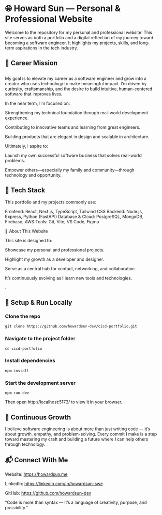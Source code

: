 # 🌐 Howard Sun — Personal & Professional Website

Welcome to the repository for my personal and professional website!
This site serves as both a portfolio and a digital reflection of my journey toward becoming a software engineer. It highlights my projects, skills, and long-term aspirations in the tech industry.

## 🎯 Career Mission
## 
My goal is to elevate my career as a software engineer and grow into a creator who uses technology to make meaningful impact.
I’m driven by curiosity, craftsmanship, and the desire to build intuitive, human-centered software that improves lives.

In the near term, I’m focused on:

Strengthening my technical foundation through real-world development experience.

Contributing to innovative teams and learning from great engineers.

Building products that are elegant in design and scalable in architecture.

Ultimately, I aspire to:

Launch my own successful software business that solves real-world problems.

Empower others—especially my family and community—through technology and opportunity.

## 🧠 Tech Stack

This portfolio and my projects commonly use:

Frontend: React, Next.js, TypeScript, Tailwind CSS
Backend: Node.js, Express, Python (FastAPI)
Database & Cloud: PostgreSQL, MongoDB, Firebase, AWS
Tools: Git, Vite, VS Code, Figma

💼 About This Website

This site is designed to:

Showcase my personal and professional projects.

Highlight my growth as a developer and designer.

Serve as a central hub for contact, networking, and collaboration.

It’s continuously evolving as I learn new tools and technologies.

.

## 🚀 Setup & Run Locally

### Clone the repo
```git clone https://github.com/howardsun-dev/cicd-portfolio.git```

### Navigate to the project folder
```cd cicd-portfolio```

### Install dependencies
```npm install```

### Start the development server
```npm run dev```


Then open http://localhost:5173/
 to view it in your browser.

## 🌱 Continuous Growth

I believe software engineering is about more than just writing code — it’s about growth, empathy, and problem-solving.
Every commit I make is a step toward mastering my craft and building a future where I can help others through technology.

## 📬 Connect With Me

Website: https://howardsun.me

LinkedIn: https://linkedin.com/in/howardsun-swe

GitHub: https://github.com/howardsun-dev

“Code is more than syntax — it’s a language of creativity, purpose, and possibility.”